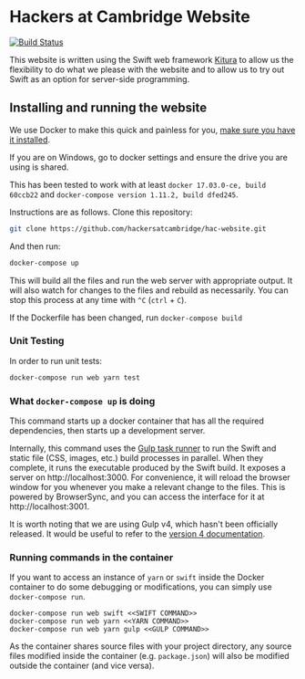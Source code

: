 # Hackers at Cambridge Website
[![Build Status](https://travis-ci.org/hackersatcambridge/hac-website.svg?branch=master)](https://travis-ci.org/hackersatcambridge/hac-website)

This website is written using the Swift web framework [Kitura](https://github.com/IBM-Swift/Kitura) to allow us the flexibility to do what we please with the website and to allow us to try out Swift as an option for server-side programming.

## Installing and running the website

We use Docker to make this quick and painless for you, [make sure you have it installed](https://docs.docker.com/engine/installation/).

If you are on Windows, go to docker settings and ensure the drive you are using is shared.

This has been tested to work with at least `docker 17.03.0-ce, build 60ccb22` and `docker-compose version 1.11.2, build dfed245`.

Instructions are as follows. Clone this repository:

```bash
git clone https://github.com/hackersatcambridge/hac-website.git
```

And then run:

```bash
docker-compose up
```

This will build all the files and run the web server with appropriate output. It will also watch for changes to the files and rebuild as necessarily. You can stop this process at any time with `^C` (`ctrl` + `C`).

If the Dockerfile has been changed, run `docker-compose build`

### Unit Testing

In order to run unit tests:

```bash
docker-compose run web yarn test
```

### What `docker-compose up` is doing

This command starts up a docker container that has all the required dependencies, then starts up a development server.

Internally, this command uses the [Gulp task runner](http://gulpjs.com) to run the Swift and static file (CSS, images, etc.) build processes in parallel. When they complete, it runs the executable produced by the Swift build. It exposes a server on http://localhost:3000. For convenience, it will reload the browser window for you whenever you make a relevant change to the files. This is powered by BrowserSync, and you can access the interface for it at http://localhost:3001.

It is worth noting that we are using Gulp v4, which hasn't been officially released. It would be useful to refer to the [version 4 documentation](https://github.com/gulpjs/gulp/blob/4.0/docs/getting-started.md).

### Running commands in the container

If you want to access an instance of `yarn` or `swift` inside the Docker container to do some debugging or modifications, you can simply use `docker-compose run`.

```
docker-compose run web swift <<SWIFT COMMAND>>
docker-compose run web yarn <<YARN COMMAND>>
docker-compose run web yarn gulp <<GULP COMMAND>>
```

As the container shares source files with your project directory, any source files modified inside the container (e.g. `package.json`) will also be modified outside the container (and vice versa).
